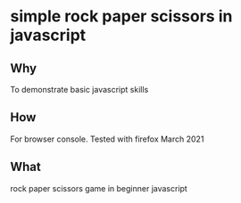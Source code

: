 # simple rock paper scissors in javascript

## Why

To demonstrate basic javascript skills

## How

For browser console. Tested with firefox March 2021

## What

rock paper scissors game in beginner javascript